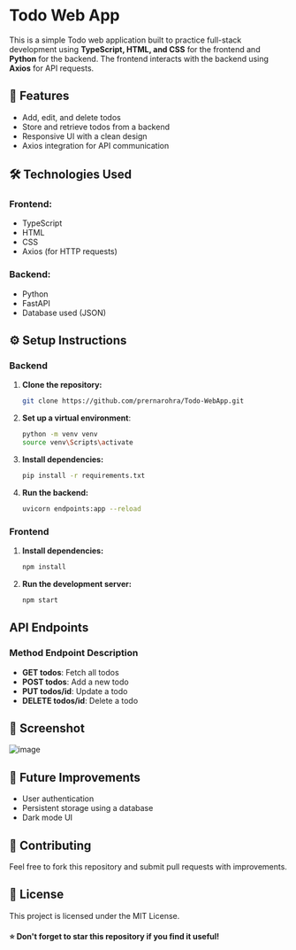 # Todo Web App 
This is a simple Todo web application built to practice full-stack development using **TypeScript, HTML, and CSS** for the frontend and **Python** for the backend. The frontend interacts with the backend using **Axios** for API requests.

## 🚀 Features
- Add, edit, and delete todos  
- Store and retrieve todos from a backend  
- Responsive UI with a clean design  
- Axios integration for API communication 

## 🛠 Technologies Used

### Frontend:
- TypeScript  
- HTML  
- CSS  
- Axios (for HTTP requests)  

### Backend:
- Python  
- FastAPI
- Database used (JSON)  

## ⚙️ Setup Instructions

### Backend

1. **Clone the repository:**
   ```sh
   git clone https://github.com/prernarohra/Todo-WebApp.git
   ```
2. **Set up a virtual environment**:
   ```sh
   python -m venv venv
   source venv\Scripts\activate
   ```
3. **Install dependencies:**
   ```sh
   pip install -r requirements.txt
   ```
4. **Run the backend:**
   ```sh
   uvicorn endpoints:app --reload
   ```
### Frontend

1. **Install dependencies:**
   ```sh
   npm install
   ```
2. **Run the development server:**
   ```sh
   npm start
   ```
## API Endpoints

### Method Endpoint Description
- **GET todos**: Fetch all todos
- **POST todos**: Add a new todo
- **PUT todos/id**: Update a todo
- **DELETE todos/id**: Delete a todo

## 📸 Screenshot
![image](https://github.com/user-attachments/assets/f915aba6-3522-475f-88ba-1ba9a48d9ddc)

## 🚀 Future Improvements

- User authentication
- Persistent storage using a database
- Dark mode UI

## 🤝 Contributing

Feel free to fork this repository and submit pull requests with improvements.

## 📜 License

This project is licensed under the MIT License.

#### ⭐ Don't forget to star this repository if you find it useful! 
